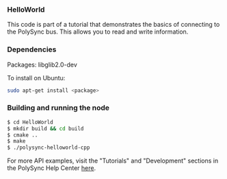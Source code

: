 ### HelloWorld

This code is part of a tutorial that demonstrates the basics of connecting to the PolySync bus. This allows you to read and write information.

### Dependencies

Packages: libglib2.0-dev

To install on Ubuntu:

```bash
sudo apt-get install <package>
```

### Building and running the node

```bash
$ cd HelloWorld 
$ mkdir build && cd build
$ cmake ..
$ make
$ ./polysync-helloworld-cpp
```

For more API examples, visit the "Tutorials" and "Development" sections in the PolySync Help Center [here](https://help.polysync.io/articles/).

